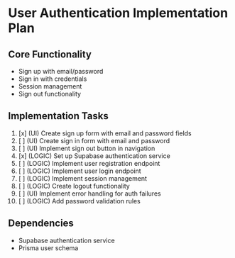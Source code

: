 # User Authentication Implementation Plan

## Core Functionality
- Sign up with email/password
- Sign in with credentials
- Session management
- Sign out functionality

## Implementation Tasks
1. [x] (UI) Create sign up form with email and password fields
2. [ ] (UI) Create sign in form with email and password
3. [ ] (UI) Implement sign out button in navigation
4. [x] (LOGIC) Set up Supabase authentication service
5. [ ] (LOGIC) Implement user registration endpoint
6. [ ] (LOGIC) Implement user login endpoint
7. [ ] (LOGIC) Implement session management
8. [ ] (LOGIC) Create logout functionality
9. [ ] (UI) Implement error handling for auth failures
10. [ ] (LOGIC) Add password validation rules

## Dependencies
- Supabase authentication service
- Prisma user schema